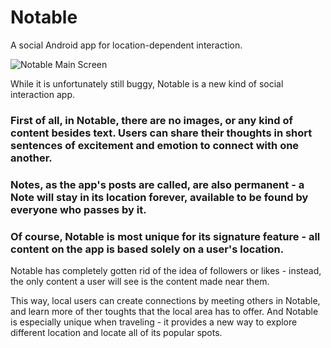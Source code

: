 # Notable
A social Android app for location-dependent interaction.

![Notable Main Screen](https://user-images.githubusercontent.com/65431473/178628915-c32af35e-494b-46f0-a8e4-e6c2a11589f5.png)

While it is unfortunately still buggy, Notable is a new kind of social interaction app.

### First of all, in Notable, there are no images, or any kind of content besides text. Users can share their thoughts in short sentences of excitement and emotion to connect with one another.

### Notes, as the app's posts are called, are also permanent - a Note will stay in its location forever, available to be found by everyone who passes by it.

### Of course, Notable is most unique for its signature feature - all content on the app is based solely on a user's location.
Notable has completely gotten rid of the idea of followers or likes - instead, the only content a user will see is the content made near them.

This way, local users can create connections by meeting others in Notable, and learn more of ther toughts that the local area has to offer.
And Notable is especially unique when traveling - it provides a new way to explore different location and locate all of its popular spots.

